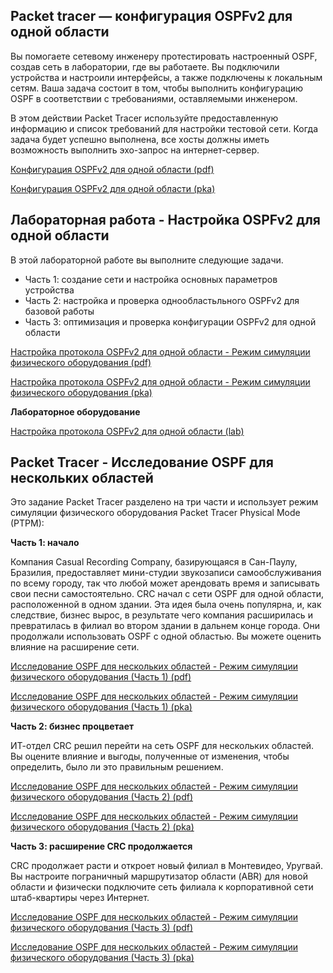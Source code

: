 <!-- 2.7.1 -->
## Packet tracer — конфигурация OSPFv2 для одной области 

Вы помогаете сетевому инженеру протестировать настроенный OSPF, создав сеть в лаборатории, где вы работаете. Вы подключили устройства и настроили интерфейсы, а также подключены к локальным сетям. Ваша задача состоит в том, чтобы выполнить конфигурацию OSPF в соответствии с требованиями, оставляемыми инженером.

В этом действии Packet Tracer используйте предоставленную информацию и список требований для настройки тестовой сети. Когда задача будет успешно выполнена, все хосты должны иметь возможность выполнить эхо-запрос на интернет-сервер.

[Конфигурация OSPFv2 для одной области (pdf)](./assets/2.7.1-packet-tracer---single-area-ospfv2-configuration_ru-RU.pdf)

[Конфигурация OSPFv2 для одной области (pka)](./assets/2.7.1-packet-tracer---single-area-ospfv2-configuration.pka)

<!-- 2.7.2 -->
## Лабораторная работа - Настройка OSPFv2 для одной области

В этой лабораторной работе вы выполните следующие задачи.

* Часть 1: создание сети и настройка основных параметров устройства
* Часть 2: настройка и проверка однообластьльного OSPFv2 для базовой работы
* Часть 3: оптимизация и проверка конфигурации OSPFv2 для одной области

[Настройка протокола OSPFv2 для одной области - Режим симуляции физического оборудования (pdf)](./assets/2.7.2-packet-tracer---configure-single-area-ospfv2---physical-mode_ru-RU.pdf)

[Настройка протокола OSPFv2 для одной области - Режим симуляции физического оборудования (pka)](./assets/2.7.2-packet-tracer---configure-single-area-ospfv2---physical-mode.pka)

**Лабораторное оборудование**

[Настройка протокола OSPFv2 для одной области (lab)](./assets/2.7.2-lab---configure-single-area-ospfv2_ru-RU.pdf)

<!-- 2.7.3 -->
## Packet Tracer - Исследование OSPF для нескольких областей 

Это задание Packet Tracer разделено на три части и использует режим симуляции физического оборудования Packet Tracer Physical Mode (PTPM): 

**Часть 1: начало**

Компания Casual Recording Company, базирующаяся в Сан-Паулу, Бразилия, предоставляет мини-студии звукозаписи самообслуживания по всему городу, так что любой может арендовать время и записывать свои песни самостоятельно. CRC начал с сети OSPF для одной области, расположенной в одном здании. Эта идея была очень популярна, и, как следствие, бизнес вырос, в результате чего компания расширилась и превратилась в филиал во втором здании в дальнем конце города. Они продолжали использовать OSPF с одной областью.  Вы можете оценить влияние на расширение сети.

[Исследование OSPF для нескольких областей - Режим симуляции физического оборудования (Часть 1) (pdf)](./assets/2.7.3-packet-tracer---multiarea-ospf-exploration---physical-mode--part-1-_ru-RU.pdf)

[Исследование OSPF для нескольких областей - Режим симуляции физического оборудования (Часть 1) (pka)](./assets/2.7.3-packet-tracer---multiarea-ospf-exploration---physical-mode--part-1-.pka)

**Часть 2: бизнес процветает**

ИТ-отдел CRC решил перейти на сеть OSPF для нескольких областей. Вы оцените влияние и выгоды, полученные от изменения, чтобы определить, было ли это правильным решением.

[Исследование OSPF для нескольких областей - Режим симуляции физического оборудования (Часть 2) (pdf)](./assets/2.7.3-packet-tracer---multiarea-ospf-exploration---physical-mode--part-2-_ru-RU.pdf)

[Исследование OSPF для нескольких областей - Режим симуляции физического оборудования (Часть 2) (pka)](./assets/2.7.3-packet-tracer---multiarea-ospf-exploration---physical-mode--part-2-.pka)

**Часть 3: расширение CRC продолжается**

CRC продолжает расти и откроет новый филиал в Монтевидео, Уругвай. Вы настроите пограничный маршрутизатор области (ABR) для новой области и физически подключите сеть филиала к корпоративной сети штаб-квартиры через Интернет.

[Исследование OSPF для нескольких областей - Режим симуляции физического оборудования (Часть 3) (pdf)](./assets/2.7.3-packet-tracer---multiarea-ospf-exploration---physical-mode--part-3-_ru-RU.pdf)

[Исследование OSPF для нескольких областей - Режим симуляции физического оборудования (Часть 3) (pka)](./assets/2.7.3-packet-tracer---multiarea-ospf-exploration---physical-mode--part-3-.pka)
<!-- 2.7.5 -->
<!-- quiz -->

